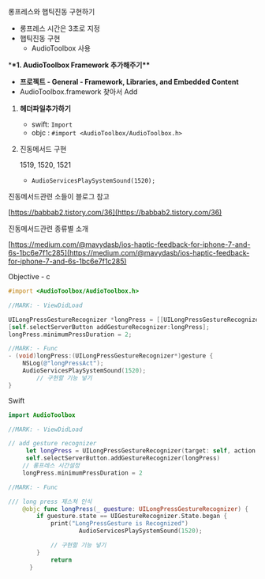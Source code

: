 롱프레스와 햅틱진동 구현하기

- 롱프레스 시간은 3초로 지정
- 햅틱진동 구현
  - AudioToolbox 사용

\***\*1. AudioToolbox Framework 추가해주기\*\***

- **프로젝트 - General - Framework, Libraries, and Embedded Content**
- AudioToolbox.framework 찾아서 Add

1. **헤더파일추가하기**
   - swift: `Import`
   - objc : `#import <AudioToolbox/AudioToolbox.h>`
2. 진동메서드 구현

   1519, 1520, 1521

   - `AudioServicesPlaySystemSound(1520);`

진동메서드관련 소들이 블로그 참고

[https://babbab2.tistory.com/36](https://babbab2.tistory.com/36)

진동메서드관련 종류별 소개

[https://medium.com/@mavydasb/ios-haptic-feedback-for-iphone-7-and-6s-1bc6e7f1c285](https://medium.com/@mavydasb/ios-haptic-feedback-for-iphone-7-and-6s-1bc6e7f1c285)

Objective - c

```objectivec
#import <AudioToolbox/AudioToolbox.h>

//MARK: - ViewDidLoad

UILongPressGestureRecognizer *longPress = [[UILongPressGestureRecognizer alloc] initWithTarget:self action:@selector(longPress:)];
[self.selectServerButton addGestureRecognizer:longPress];
longPress.minimumPressDuration = 2;

//MARK: - Func
- (void)longPress:(UILongPressGestureRecognizer*)gesture {
    NSLog(@"longPressAct");
    AudioServicesPlaySystemSound(1520);
		// 구현할 기능 넣기
}
```

Swift

```swift
import AudioToolbox

//MARK: - ViewDidLoad

// add gesture recognizer
     let longPress = UILongPressGestureRecognizer(target: self, action: #selector(longPress(_:)))
     self.selectServerButton.addGestureRecognizer(longPress)
    // 롱프레스 시간설정
    longPress.minimumPressDuration = 2

//MARK: - Func

/// long press 제스쳐 인식
    @objc func longPress(_ guesture: UILongPressGestureRecognizer) {
        if guesture.state == UIGestureRecognizer.State.began {
            print("LongPressGesture is Recognized")
				    AudioServicesPlaySystemSound(1520);

            // 구현할 기능 넣기
        }
            return
      }
```

